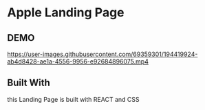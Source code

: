# Apple Landing Page 

## DEMO


https://user-images.githubusercontent.com/69359301/194419924-ab4d8428-ae1a-4556-9956-e92684896075.mp4


## Built With

this Landing Page is built with REACT and CSS
